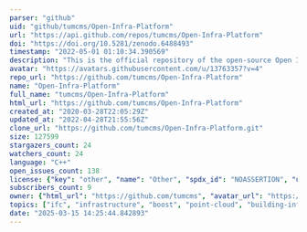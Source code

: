 ```yaml
---
parser: "github"
uid: "github/tumcms/Open-Infra-Platform"
url: "https://api.github.com/repos/tumcms/Open-Infra-Platform"
doi: "https://doi.org/10.5281/zenodo.6488493"
timestamp: "2022-05-01 01:10:34.390569"
description: "This is the official repository of the open-source Open Infra Platform software (as of April 2020)."
avatar: "https://avatars.githubusercontent.com/u/13763357?v=4"
repo_url: "https://github.com/tumcms/Open-Infra-Platform"
name: "Open-Infra-Platform"
full_name: "tumcms/Open-Infra-Platform"
html_url: "https://github.com/tumcms/Open-Infra-Platform"
created_at: "2020-03-28T22:05:29Z"
updated_at: "2022-04-28T21:55:56Z"
clone_url: "https://github.com/tumcms/Open-Infra-Platform.git"
size: 127599
stargazers_count: 24
watchers_count: 24
language: "C++"
open_issues_count: 138
license: {"key": "other", "name": "Other", "spdx_id": "NOASSERTION", "url": null, "node_id": "MDc6TGljZW5zZTA="}
subscribers_count: 9
owner: {"html_url": "https://github.com/tumcms", "avatar_url": "https://avatars.githubusercontent.com/u/13763357?v=4", "login": "tumcms", "type": "Organization"}
topics: ["ifc", "infrastructure", "boost", "point-cloud", "building-information-modelling", "okstra"]
date: "2025-03-15 14:25:44.842893"
---
```

